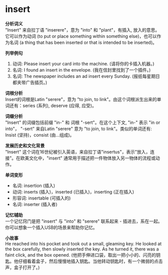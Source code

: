 # insert

**分析词义**  
"Insert" 来自拉丁语 "inserere"，意为 "into" 和 "plant"，有插入, 放入的意思。它可以作为动词 (to put or place something within something else)，也可以作为名词 (a thing that has been inserted or that is intended to be inserted)。

  

**列举例句**

  

1.  动词: Please insert your card into the machine. (请将你的卡插入机器。)
2.  名词: I found an insert in the envelope. (我在信封里找到了一个插件。)
3.  名词: The newspaper includes an ad insert every Sunday. (报纸每星期日都夹带广告插页。)

  

**词根分析**  
Insert的词根是Latin "serere"，意为 "to join, to link"。由这个词根派生出来的单词还有：series (系列), deserve (应得, 应受)。

  

**词缀分析**  
"Insert" 的词缀包括前缀 "in-" 和 词根 "-sert"。在这个上下文, "in-" 表示 "in or into"， "-sert" 来自Latin "serere" 意为 "to join, to link"。类似的单词还有: Insist (坚持)，consist (由...组成)。

  

**发展历史和文化背景**  
"Insert" 这个词在16世纪被引入英语，来自拉丁语"insertus"，表示"放入，连接"。在欧美文化中，"insert" 通常用于描述把一件物体放入另一物体的流程或动作。

  

**单词变形**

  

*   名词: insertion (插入)
*   动词: inserts (插入)，inserted (已插入)，inserting (正在插入)
*   形容词: insertable (可插入的)
*   名词: inserter (插入者)

  

**记忆辅助**  
一个记忆窍门是把 "insert" 与 "into" 和 "serere" 联系起来 - 插进去，系在一起。你可以想象一个插入USB的场景来帮助你记忆。

  

**小故事**  
He reached into his pocket and took out a small, gleaming key. He looked at the box carefully, then slowly inserted the key. As he turned it, there was a faint click, and the box opened. (他把手伸进口袋，取出一把小小的、闪亮的钥匙。他仔细看着盒子，然后慢慢地插入钥匙。当他转动钥匙时，有一个微弱的点击声，盒子打开了。)
